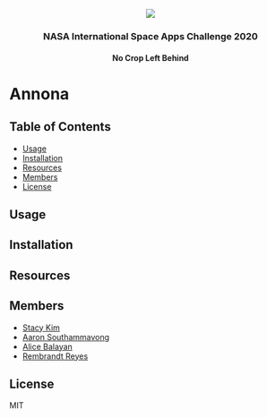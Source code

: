 <p align="center">
  <img src="https://i.ibb.co/FztXYL8/annona.png"/>
  <h3 align="center">NASA International Space Apps Challenge 2020</h3>
  <h4 align="center">No Crop Left Behind</h4>
</p>

# Annona




## Table of Contents

- [Usage](#usage)
- [Installation](#installation)
- [Resources](#resources)
- [Members](#members)
- [License](#license)

## Usage

## Installation

## Resources




## Members

- [Stacy Kim](https://github.com/kimstacy)
- [Aaron Southammavong](https://github.com/aaronsomo)
- [Alice Balayan](https://github.com/alicebalayan)
- [Rembrandt Reyes](https://github.com/rembrandtreyes)

## License

MIT
